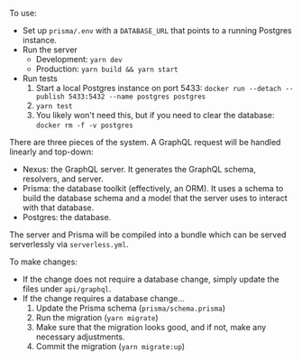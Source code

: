 To use:
  * Set up `prisma/.env` with a `DATABASE_URL` that points to a running Postgres instance.
  * Run the server
    - Development: `yarn dev`
    - Production: `yarn build && yarn start`
  * Run tests
    1. Start a local Postgres instance on port 5433: `docker run --detach --publish 5433:5432 --name postgres postgres`
    2. `yarn test`
    3. You likely won't need this, but if you need to clear the database: `docker rm -f -v postgres`

There are three pieces of the system. A GraphQL request will be handled linearly and top-down:
  * Nexus: the GraphQL server. It generates the GraphQL schema, resolvers, and server.
  * Prisma: the database toolkit (effectively, an ORM). It uses a schema to build the database schema and a model that the server uses to interact with that database.
  * Postgres: the database.

The server and Prisma will be compiled into a bundle which can be served serverlessly via `serverless.yml`.

To make changes:
  * If the change does not require a database change, simply update the files under `api/graphql`.
  * If the change requires a database change...
    1. Update the Prisma schema (`prisma/schema.prisma`)
    2. Run the migration (`yarn migrate`)
    3. Make sure that the migration looks good, and if not, make any necessary adjustments.
    4. Commit the migration (`yarn migrate:up`)
